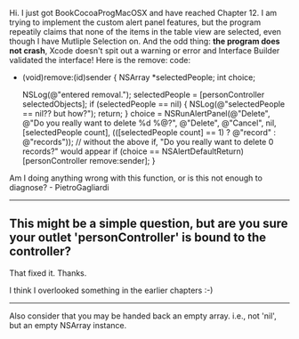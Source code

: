 Hi. I just got BookCocoaProgMacOSX and have reached Chapter 12. I am trying to implement the custom alert panel features, but the program repeatily claims that none of the items in the table view are selected, even though I have Mutliple Selection on. And the odd thing: **the program does not crash**, Xcode doesn't spit out a warning or error and Interface Builder validated the interface! Here is the remove: code:

    
- (void)remove:(id)sender
{
	NSArray *selectedPeople;
	int choice;
	
	NSLog(@"entered removal.");
	selectedPeople = [personController selectedObjects];
	if (selectedPeople == nil) {
		NSLog(@"selectedPeople == nil?? but how?");
		return;
	}
	choice = NSRunAlertPanel(@"Delete", @"Do you really want to delete %d %@?", @"Delete", @"Cancel", nil,
	                         [selectedPeople count], (([selectedPeople count] == 1) ? @"record" : @"records"));
	// without the above if, "Do you really want to delete 0 records?" would appear
	if (choice == NSAlertDefaultReturn)
		[personController remove:sender];
}


Am I doing anything wrong with this function, or is this not enough to diagnose? - PietroGagliardi

----
This might be a simple question, but are you sure your outlet 'personController' is bound to the controller?
----
That fixed it. Thanks.

I think I overlooked something in the earlier chapters :-)

----

Also consider that you may be handed back an empty array. i.e., not 'nil', but an empty NSArray instance.
